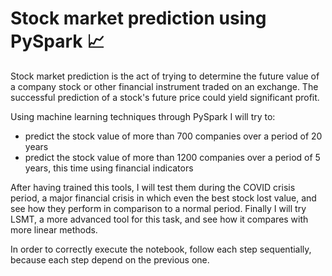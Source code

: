 # **Stock market prediction using PySpark 📈**
Stock market prediction is the act of trying to determine the future value of a company stock or other financial instrument traded on an exchange. The successful prediction of a stock's future price could yield significant profit.

Using machine learning techniques through PySpark I will try to: 

* predict the stock value of more than 700 companies over a period of 20 years
* predict the stock value of more than 1200 companies over a period of 5 years, this time using financial indicators

After having trained this tools, I will test them during the COVID crisis period, a major financial crisis in which even the best stock lost value, and see how they perform in comparison to a normal period. 
Finally I will try LSMT, a more advanced tool for this task, and see how it compares with more linear methods.  

In order to correctly execute the notebook, follow each step sequentially, because each step depend on the previous one. 

